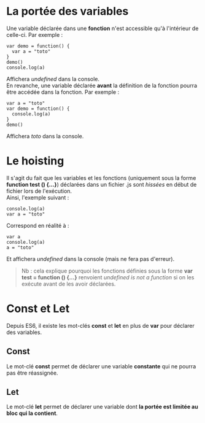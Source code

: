 # La portée des variables

Une variable déclarée dans une **fonction** n'est accessible qu'à l'intérieur de celle-ci. Par exemple :
```
var demo = function() {
  var a = "toto"
}
demo()
console.log(a)
```
Affichera *undefined* dans la console. </br>
En revanche, une variable déclarée **avant** la définition de la fonction pourra être accédée dans la fonction. Par exemple :
```
var a = "toto"
var demo = function() {
  console.log(a)
}
demo()
```
Affichera *toto* dans la console.

# Le hoisting
Il s'agit du fait que les variables et les fonctions (uniquement sous la forme **function test () {...}**) déclarées dans un fichier .js sont *hissées* en début de fichier lors de l'exécution.</br>
Ainsi, l'exemple suivant :
```
console.log(a)
var a = "toto"
```
Correspond en réalité à :
```
var a
console.log(a)
a = "toto"
```
Et affichera *undefined* dans la console (mais ne fera pas d'erreur).
>Nb : cela explique pourquoi les fonctions définies sous la forme **var test = function () {...}** renvoient *undefined is not a function* si on les exécute avant de les avoir déclarées.

# Const et Let
Depuis ES6, il existe les mot-clés **const** et **let** en plus de **var** pour déclarer des variables.
## Const
Le mot-clé **const** permet de déclarer une variable **constante** qui ne pourra pas être réassignée.
## Let
Le mot-clé **let** permet de déclarer une variable dont **la portée est limitée au bloc qui la contient**.

